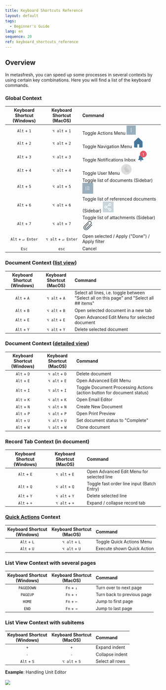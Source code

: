 ```yaml
---
title: Keyboard Shortcuts Reference
layout: default
tags:
  - Beginner's Guide
lang: en
sequence: 20
ref: keyboard_shortcuts_reference
---
```


## Overview
In metasfresh, you can speed up some processes in several contexts by using certain key combinations. Here you will find a list of the keyboard commands.

### Global Context

| Keyboard Shortcut <br> (Windows) | Keyboard Shortcut <br> (MacOS) | Command |
| :---: | :---: | :--- |
| `Alt` + `1` | `⌥ alt` + `1` | Toggle Actions Menu ![](assets/actionsmenu_WebUI.png) |
| `Alt` + `2` | `⌥ alt` + `2` | Toggle Navigation Menu ![](assets/Menu_House_WebUI.png) |
| `Alt` + `3` | `⌥ alt` + `3` | Toggle Notifications Inbox ![](assets/NotificationBell_WebUI.png) |
| `Alt` + `4` | `⌥ alt` + `4` | Toggle User Menu ![](assets/UserMenu_Rabbit_WebUI.png) |
| `Alt` + `5` | `⌥ alt` + `5` | Toggle list of documents (Sidebar) ![](assets/Sidebar_Icon_WebUI.png) |
| `Alt` + `6` | `⌥ alt` + `6` | Toggle list of referenced documents (Sidebar) ![](assets/related_docs_fork.png) |
| `Alt` + `7` | `⌥ alt` + `7` | Toggle list of attachments (Sidebar) ![](assets/Attachment_clip.png) |
| `Alt` + `↵ Enter` | `⌥ alt` + `↵ Enter` | Open selected / Apply ("Done") / Apply filter |
| `Esc` | `esc` | Cancel |

### Document Context ([list view](ViewModes))

| Keyboard Shortcut <br> (Windows) | Keyboard Shortcut <br> (MacOS) | Command |
| :---: | :---: | :--- |
| `Alt` + `A` | `⌥ alt` + `A` | Select all lines, i.e. toggle between "Select all on this page" and "Select all ## items" |
| `Alt` + `B` | `⌥ alt` + `B` | Open selected document in a new tab |
| `Alt` + `E` | `⌥ alt` + `E` | Open Advanced Edit Menu for selected document |
| `Alt` + `Y` | `⌥ alt` + `Y` | Delete selected document |

### Document Context ([detailed view](ViewModes))

| Keyboard Shortcut <br> (Windows) | Keyboard Shortcut <br> (MacOS) | Command |
| :---: | :---: | :--- |
| `Alt` + `D` | `⌥ alt` + `D` | Delete document |
| `Alt` + `E` | `⌥ alt` + `E` | Open Advanced Edit Menu |
| `Alt` + `I` | `⌥ alt` + `I` | Toggle Document Processing Actions (action button for document status) |
| `Alt` + `K` | `⌥ alt` + `K` | Open Email Editor |
| `Alt` + `N` | `⌥ alt` + `N` | Create New Document |
| `Alt` + `P` | `⌥ alt` + `P` | Open Print Preview |
| `Alt` + `U` | `⌥ alt` + `U` | Set document status to "Complete" |
| `Alt` + `W` | `⌥ alt` + `W` | Clone document |

### Record Tab Context (in document)

| Keyboard Shortcut <br> (Windows) | Keyboard Shortcut <br> (MacOS) | Command |
| :---: | :---: | :--- |
| `Alt` + `E` | `⌥ alt` + `E` | Open Advanced Edit Menu for selected line |
| `Alt` + `Q` | `⌥ alt` + `Q` | Toggle fast order line input (Batch Entry) |
| `Alt` + `Y` | `⌥ alt` + `Y` | Delete selected line |
| `Alt` + `+` | `⌥ alt` + `+` | Expand / collapse record tab |

### [Quick Actions](StartAction) Context

| Keyboard Shortcut <br> (Windows) | Keyboard Shortcut <br> (MacOS) | Command |
| :---: | :---: | :--- |
| `Alt` + `L` | `⌥ alt` + `L` | Toggle Quick Actions Menu |
| `Alt` + `U` | `⌥ alt` + `U` | Execute shown Quick Action |

### List View Context with several pages

| Keyboard Shortcut <br> (Windows) | Keyboard Shortcut <br> (MacOS) | Command |
| :---: | :---: | :--- |
| `PAGEDOWN` | `Fn` + `↓` | Turn over to next page |
| `PAGEUP` | `Fn` + `↑` | Turn back to previous page |
| `HOME` | `Fn` + `←` | Jump to first page |
| `END` | `Fn` + `→` | Jump to last page |

### List View Context with subitems

| Keyboard Shortcut <br> (Windows) | Keyboard Shortcut <br> (MacOS) | Command |
| :---: | :---: | :--- |
| `+` | `+` | Expand indent |
| `-` | `-` | Collapse indent |
| `Alt` + `S` | `⌥ alt` + `S` | Select all rows |

**Example**: Handling Unit Editor<br><br>
![](assets/Listview_expand_collapse_select_indents.gif)
